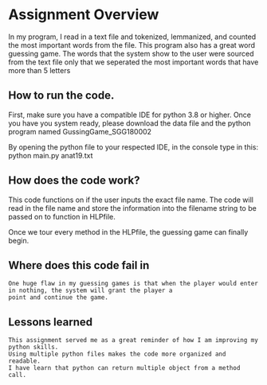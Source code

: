 # Assignment Overview

In my program, I read in a text file and tokenized, lemmanized, and counted the most important words from the file.
This program also has a great word guessing game. The words that the system show to the user were sourced from
the text file only that we seperated the most important words that have more than 5 letters

## How to run the code.
  
  First, make sure you have a compatible IDE for python 3.8 or higher.
  Once you have you system ready, please download the data file and the 
    python program named GussingGame_SGG180002 
  
 By opening the python file to your respected IDE, in the console
    type in this: python main.py anat19.txt
  
## How does the code work?
  
  This code functions on if the user inputs the exact file name.
  The code will read in the file name and store the information into the filename string to be passed on to function in HLPfile.
  
  Once we tour every method in the HLPfile, the guessing game can finally begin.  
       
  ## Where does this code fail in
    
    One huge flaw in my guessing games is that when the player would enter in nothing, the system will grant the player a
    point and continue the game. 
   
 ## Lessons learned
    
    This assignment served me as a great reminder of how I am improving my python skills.
    Using multiple python files makes the code more organized and readable.
    I have learn that python can return multiple object from a method call.
    
